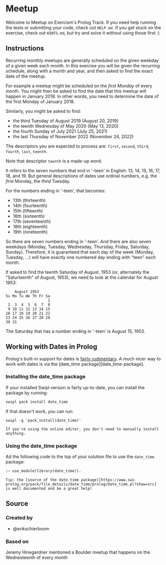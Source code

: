 # Meetup

Welcome to Meetup on Exercism's Prolog Track.
If you need help running the tests or submitting your code, check out `HELP.md`.
If you get stuck on the exercise, check out `HINTS.md`, but try and solve it without using those first :)

## Instructions

Recurring monthly meetups are generally scheduled on the given weekday of a given week each month.
In this exercise you will be given the recurring schedule, along with a month and year, and then asked to find the exact date of the meetup.

For example a meetup might be scheduled on the _first Monday_ of every month.
You might then be asked to find the date that this meetup will happen in January 2018.
In other words, you need to determine the date of the first Monday of January 2018.

Similarly, you might be asked to find:

- the third Tuesday of August 2019 (August 20, 2019)
- the teenth Wednesday of May 2020 (May 13, 2020)
- the fourth Sunday of July 2021 (July 25, 2021)
- the last Thursday of November 2022 (November 24, 2022)

The descriptors you are expected to process are: `first`, `second`, `third`, `fourth`, `last`, `teenth`.

Note that descriptor `teenth` is a made-up word.

It refers to the seven numbers that end in '-teen' in English: 13, 14, 15, 16, 17, 18, and 19.
But general descriptions of dates use ordinal numbers, e.g. the _first_ Monday, the _third_ Tuesday.

For the numbers ending in '-teen', that becomes:

- 13th (thirteenth)
- 14th (fourteenth)
- 15th (fifteenth)
- 16th (sixteenth)
- 17th (seventeenth)
- 18th (eighteenth)
- 19th (nineteenth)

So there are seven numbers ending in '-teen'.
And there are also seven weekdays (Monday, Tuesday, Wednesday, Thursday, Friday, Saturday, Sunday).
Therefore, it is guaranteed that each day of the week (Monday, Tuesday, ...) will have exactly one numbered day ending with "teen" each month.

If asked to find the teenth Saturday of August, 1953 (or, alternately the "Saturteenth" of August, 1953), we need to look at the calendar for August 1953:

```plaintext
    August 1953
Su Mo Tu We Th Fr Sa
                   1
 2  3  4  5  6  7  8
 9 10 11 12 13 14 15
16 17 18 19 20 21 22
23 24 25 26 27 28 29
30 31
```

The Saturday that has a number ending in '-teen' is August 15, 1953.

## Working with Dates in Prolog

Prolog's built-in support for dates is [fairly rudimentary][built-in-dates-support].
A much nicer way to work with dates is via the [date_time package][date_time-package].

### Installing the date_time package

If your installed Swipl version is fairly up-to-date, you can install the package by running:

```bash
swipl pack install date_time
```

If that doesn't work, you can run:

```shell
swipl -g 'pack_install(date_time)'
```

~~~~exercism/note
If you're using the online editor, you don't need to manually install anything.
~~~~

### Using the date_time package

Ad the following code to the top of your solution file to use the `date_time` package:

```prolog
:- use_module(library(date_time)).
```

~~~~exercism/note
Tip: the [source of the date_time package][https://www.swi-prolog.org/pack/file_details/date_time/prolog/date_time.pl?show=src] is well documented and be a great help!
~~~~

[built-in-dates-support]: https://www.swi-prolog.org/pldoc/man?section=timedate
[date_time_package]: https://www.swi-prolog.org/pack/list?p=date_time
[date_time-package-source]: https://www.swi-prolog.org/pack/file_details/date_time/prolog/date_time.pl?show=src

## Source

### Created by

- @erikschierboom

### Based on

Jeremy Hinegardner mentioned a Boulder meetup that happens on the Wednesteenth of every month